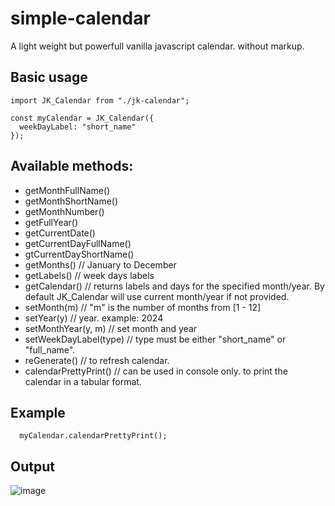 # simple-calendar
A light weight but powerfull vanilla javascript calendar. without markup. 


## Basic usage
```
import JK_Calendar from "./jk-calendar";

const myCalendar = JK_Calendar({
  weekDayLabel: "short_name"
});

```

## Available methods:
- getMonthFullName()
- getMonthShortName()
- getMonthNumber()
- getFullYear()
- getCurrentDate()
- getCurrentDayFullName()
- gtCurrentDayShortName()
- getMonths() // January to December
- getLabels() // week days labels
- getCalendar() // returns labels and days for the specified month/year. By default JK_Calendar will use current month/year if not provided.
- setMonth(m) // "m" is the number of months from [1 - 12]
- setYear(y) // year. example: 2024
- setMonthYear(y, m) // set month and year
- setWeekDayLabel(type) // type must be either "short_name" or "full_name".
- reGenerate() // to refresh calendar.
- calendarPrettyPrint() // can be used in console only. to print the calendar in a tabular format.

## Example
```
  myCalendar.calendarPrettyPrint();

```

## Output
![image](https://github.com/jawadk116/simple-calendar/assets/78857810/3c4c50fb-3cdc-47b1-a56f-f2e9d0c8c282)

